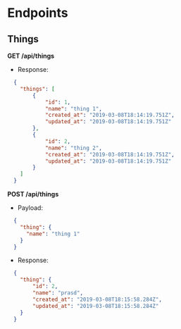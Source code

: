 # Endpoints

## Things

**GET /api/things**

- Response:
``` json
  {
    "things": [
        {
            "id": 1,
            "name": "thing 1",
            "created_at": "2019-03-08T18:14:19.751Z",
            "updated_at": "2019-03-08T18:14:19.751Z"
        },
        {
            "id": 2,
            "name": "thing 2",
            "created_at": "2019-03-08T18:14:19.751Z",
            "updated_at": "2019-03-08T18:14:19.751Z"
        }
    ]
  }
```


**POST /api/things**

- Payload:
``` json
  {
    "thing": {
      "name": "thing 1"
    }
  }
```

- Response:
``` json
  {
    "thing": {
        "id": 2,
        "name": "prasd",
        "created_at": "2019-03-08T18:15:58.284Z",
        "updated_at": "2019-03-08T18:15:58.284Z"
    }
  }
```
